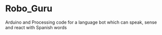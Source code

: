 # Robo_Guru
Arduino and Processing code for a language bot which can speak, sense and react with Spanish words

